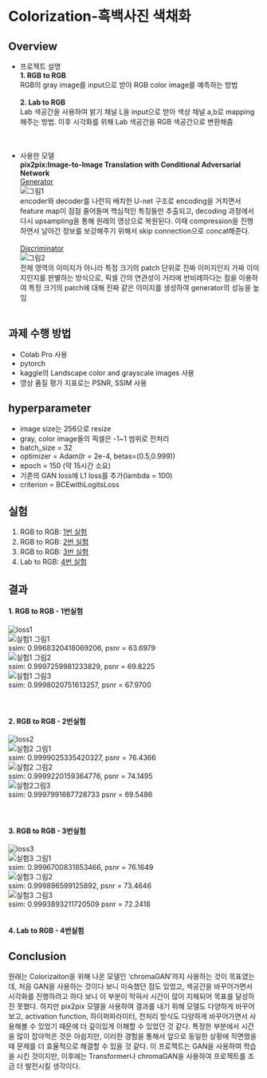 # Colorization-흑백사진 색채화
## Overview 
* 프로젝트 설명<br>
**1. RGB to RGB**<br>
  RGB의 gray image를 input으로 받아 RGB color image를 예측하는 방법<br><br>
**2. Lab to RGB**<br>
  Lab 색공간을 사용하여 밝기 채널 L을 input으로 받아 색상 채널 a,b로 mapping해주는 방법. 이후 시각화를 위해 Lab 색공간을 RGB 색공간으로 변환해줌<br><br><br>
 
* 사용한 모델<br>
**pix2pix:Image-to-Image Translation with Conditional Adversarial Network**<br>
<u>Generator</u><br>
![그림1](https://user-images.githubusercontent.com/65711055/146670653-dfebf137-c4d6-4e74-9126-14802eda463b.png)<br>
encoder와 decoder를 나란히 배치한 U-net 구조로 encoding을 거치면서 feature map이 점점 줄어들며 핵심적인 특징들만 추출되고, decoding 과정에서 다시 upsampling을 통해 원래의 영상으로 복원된다. 이때 compression을 진행하면서 날아간 정보를 보강해주기 위해서 skip connection으로 concat해준다.<br><br>
<u>Discriminator</u><br>
![그림2](https://user-images.githubusercontent.com/65711055/146670768-2114d764-7e3a-4494-8357-5ab61aa3bbb8.png)<br>
전체 영역의 이미지가 아니라 특정 크기의 patch 단위로 진짜 이미지인지 가짜 이미지인지를 판별하는 방식으로, 픽셀 간의 연관성이 거리에 반비례하다는 점을 이용하여 특정 크기의 patch에 대해 진짜 같은 이미지를 생성하여 generator의 성능을 높임<br><br>


## 과제 수행 방법
* Colab Pro 사용
* pytorch
* kaggle의 Landscape color and grayscale images 사용
* 영상 품질 평가 지표로는 PSNR, SSIM 사용

## hyperparameter
* image size는 256으로 resize
* gray, color image들의 픽셀은 -1~1 범위로 전처리
* batch_size = 32
* optimizer = Adam(lr = 2e-4, betas=(0.5,0.999))
* epoch = 150 (약 15시간 소요)
* 기존의 GAN loss에 L1 loss를 추가(lambda = 100)
* criterion = BCEwithLogitsLoss

## 실험
1. RGB to RGB: [1번 실험](#RGB_to_RGB.ipynb)
2. RGB to RGB: [2번 실험](#RGB_to_RGB.ipynb)
3. RGB to RGB: [3번 실험](#RGB_to_RGB.ipynb)
4. Lab to RGB: [4번 실험](#Lab_to_RGB.ipynb)

## 결과
#### **1. RGB to RGB - 1번실험**<br>
![loss1](https://user-images.githubusercontent.com/65711055/146713838-7c9b4a5d-cd7c-4b8a-9b9b-83928d568b0f.png)<br>
![실험1 그림1](https://user-images.githubusercontent.com/65711055/146713850-812d6937-b94e-44c2-8571-94108219a989.png)<br>
ssim:  0.9968320418069206, psnr = 63.6979<br>
![실험1 그림2](https://user-images.githubusercontent.com/65711055/146713858-332fa3e9-3e3a-4526-a75e-3143a1669b46.png)<br>
ssim:  0.9997259981233829, psnr = 69.8225<br>
![실험1 그림3](https://user-images.githubusercontent.com/65711055/146713866-d27ee26c-2d8d-4595-99fb-c9ec7bc4dfb7.png)<br>
ssim:  0.9998020751613257, psnr = 67.9700<br><br><br>
#### **2. RGB to RGB - 2번실험**<br>
![loss2](https://user-images.githubusercontent.com/65711055/146714624-76205361-3f66-44c4-8257-78ff578968f3.png)<br>
![실험2 그림1](https://user-images.githubusercontent.com/65711055/146714636-c1ac6dbe-1486-4a60-8d3a-2f9d0883a7d5.png)<br>
ssim:  0.9999025335420327, psnr = 76.4366<br>
![실험2 그림2](https://user-images.githubusercontent.com/65711055/146714644-fbfcfba1-42fa-421d-a3b6-ca1a02289342.png)<br>
ssim:  0.9999220159364776, psnr = 74.1495<br>
![실험2그림3](https://user-images.githubusercontent.com/65711055/146714678-256ba3d6-ffab-4dd1-adff-66c92223b561.png)<br>
ssim:  0.9997991687728733 psnr =  69.5486<br><br><br>
#### **3. RGB to RGB - 3번실험**<br>
![loss3](https://user-images.githubusercontent.com/65711055/146714903-e88e38c6-e5e8-4ebd-b8e9-0c8aa831bbf4.png)<br>
![실험3 그림1](https://user-images.githubusercontent.com/65711055/146714911-24577252-f524-419a-be3a-13ace25fb15e.png)<br>
ssim:  0.9996700831853466, psnr = 76.1649<br>
![실험3 그림2](https://user-images.githubusercontent.com/65711055/146714927-ac61beb8-3f13-45a7-a411-bc1a13d54ed2.png)<br>
ssim:  0.999896599125892, psnr = 73.4646<br>
![실험3 그림3](https://user-images.githubusercontent.com/65711055/146714941-5d77a390-9635-4110-8a59-f6bfed70e36a.png)<br>
ssim:  0.9993893211720509 psnr = 72.2418<br><br><br>
**4. Lab to RGB - 4번실험**<br>

## Conclusion
원래는 Colorizaiton을 위해 나온 모델인 ‘chromaGAN’까지 사용하는 것이 목표였는데, 처음 GAN을 사용하는 것이다 보니 미숙했던 점도 있었고, 색공간을 바꾸어가면서 시각화를 진행하려고 하다 보니 이 부분이 막혀서 시간이 많이 지체되어 목표를 달성하진 못했다. 하지만 pix2pix 모델을 사용하여 결과를 내기 위해 모델도 다양하게 바꾸어보고, activation function, 하이퍼파라미터, 전처리 방식도 다양하게 바꾸어가면서 사용해볼 수 있었기 때문에 더 깊이있게 이해할 수 있었던 것 같다. 특정한 부분에서 시간을 많이 잡아먹은 것은 아쉽지만, 이러한 경험을 통해서 앞으로 동일한 상황에 직면했을 때 문제를 더 효율적으로 해결할 수 있을 것 같다. 이 프로젝트는 GAN을 사용하여 학습을 시킨 것이지만, 이후에는 Transformer나 chromaGAN을 사용하여 프로젝트를 조금 더 발전시킬 생각이다. 
